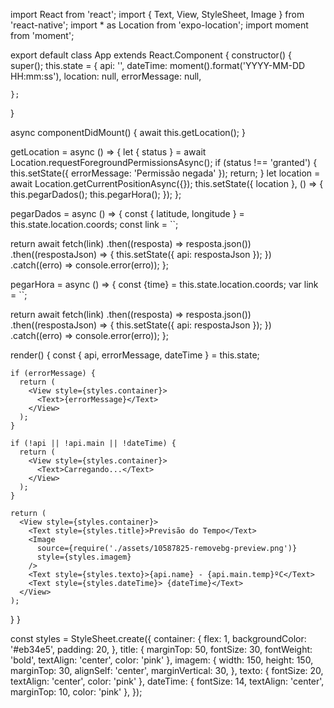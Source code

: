 
import React from 'react';
import { Text, View, StyleSheet, Image } from 'react-native';
import * as Location from 'expo-location';
import moment from 'moment'; 

export default class App extends React.Component {
  constructor() {
    super();
    this.state = {
      api: '',
        dateTime: moment().format('YYYY-MM-DD HH:mm:ss'), 
      location: null,
      errorMessage: null,
    
    };
  }

  async componentDidMount() {
    await this.getLocation();
  }

  getLocation = async () => {
    let { status } = await Location.requestForegroundPermissionsAsync();
    if (status !== 'granted') {
      this.setState({ errorMessage: 'Permissão negada' });
      return;
    }
    let location = await Location.getCurrentPositionAsync({});
    this.setState({ location }, () => {
      this.pegarDados();
      this.pegarHora();
    });
  };

  pegarDados = async () => {
    const { latitude, longitude } = this.state.location.coords;
    const link = ``;

   return await fetch(link)
  .then((resposta) => resposta.json())
  .then((respostaJson) => {
    this.setState({ api: respostaJson });
  })
  .catch((erro) => console.error(erro));
};

pegarHora = async () => {
  const {time} = this.state.location.coords;
  var link = ``;

  return await fetch(link)
  .then((resposta) => resposta.json())
  .then((respostaJson) => {
    this.setState({ api: respostaJson });
  })
  .catch((erro) => console.error(erro));
};


  render() {
    const { api, errorMessage, dateTime } = this.state;

    if (errorMessage) {
      return (
        <View style={styles.container}>
          <Text>{errorMessage}</Text>
        </View>
      );
    }

    if (!api || !api.main || !dateTime) {
      return (
        <View style={styles.container}>
          <Text>Carregando...</Text>
        </View>
      );
    }

    return (
      <View style={styles.container}>
        <Text style={styles.title}>Previsão do Tempo</Text>
        <Image
          source={require('./assets/10587825-removebg-preview.png')} 
          style={styles.imagem}
        />
        <Text style={styles.texto}>{api.name} - {api.main.temp}ºC</Text>
        <Text style={styles.dateTime}> {dateTime}</Text> 
      </View>
    );
  }
}

const styles = StyleSheet.create({
  container: {
    flex: 1,
    backgroundColor: '#eb34e5',
    padding: 20, 
  },
  title: {
    marginTop: 50,
    fontSize: 30,
    fontWeight: 'bold',
    textAlign: 'center',
    color: 'pink'
  },
  imagem: {
    width: 150,
    height: 150,
    marginTop: 30,
    alignSelf: 'center',
    marginVertical: 30,
  },
  texto: {
    fontSize: 20,
    textAlign: 'center',
    color: 'pink'
  },
  dateTime: {
    fontSize: 14,
    textAlign: 'center',
    marginTop: 10,
    color: 'pink'
  },
});
